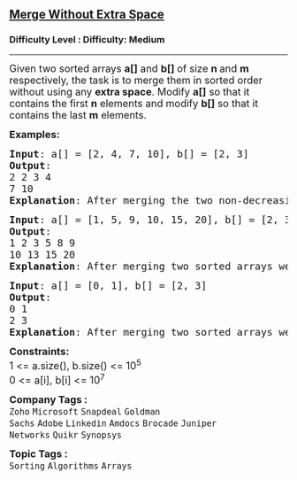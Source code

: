 <h2><a href="https://www.geeksforgeeks.org/problems/merge-two-sorted-arrays-1587115620/1?page=1&category=Arrays,Strings&difficulty=Easy,Medium&status=unsolved&sortBy=submissions">Merge Without Extra Space</a></h2><h3>Difficulty Level : Difficulty: Medium</h3><hr><div class="problems_problem_content__Xm_eO"><p><span style="font-size: 18px;">Given two sorted arrays <strong>a[]</strong> and <strong>b[] </strong>of size <strong>n </strong>and <strong>m </strong>respectively, the task is to merge them in sorted order without using any <strong>extra space</strong>. Modify <strong>a[]</strong> so that it contains the first <strong>n</strong> elements and modify <strong>b[]</strong> so that it contains the last <strong>m</strong> elements.</span></p>
<p><span style="font-size: 18px;"><strong>Examples:</strong></span></p>
<pre><span style="font-size: 18px;"><strong>Input</strong>: a[] = [2, 4, 7, 10], b[] = [2, 3]
<strong>Output</strong>:<br>2 2 3 4<br>7 10
<strong>Explanation</strong>: After merging the two non-decreasing arrays, we get, 2 2 3 4 7 10</span></pre>
<pre><span style="font-size: 18px;"><strong>Input</strong>: a[] = [1, 5, 9, 10, 15, 20], b[] = [2, 3, 8, 13]
<strong>Output</strong>:<br>1 2 3 5 8 9<br>10 13 15 20
<strong>Explanation</strong>: After merging two sorted arrays we get 1 2 3 5 8 9 10 13 15 20.</span>
</pre>
<pre><span style="font-size: 18px;"><strong>Input</strong>: a[] = [0, 1], b[] = [2, 3]
<strong>Output</strong>:<br>0 1<br>2 3
<strong>Explanation</strong>: After merging two sorted arrays we get 0 1 2 3.</span></pre>
<p><span style="font-size: 18px;"><strong>Constraints:</strong></span><br><span style="font-size: 18px;">1 &lt;= a.size(), b.size() &lt;= 10<sup>5</sup><br>0 &lt;= a[i], b[i]&nbsp;&lt;= 10<sup>7</sup></span></p></div><p><span style=font-size:18px><strong>Company Tags : </strong><br><code>Zoho</code>&nbsp;<code>Microsoft</code>&nbsp;<code>Snapdeal</code>&nbsp;<code>Goldman Sachs</code>&nbsp;<code>Adobe</code>&nbsp;<code>Linkedin</code>&nbsp;<code>Amdocs</code>&nbsp;<code>Brocade</code>&nbsp;<code>Juniper Networks</code>&nbsp;<code>Quikr</code>&nbsp;<code>Synopsys</code>&nbsp;<br><p><span style=font-size:18px><strong>Topic Tags : </strong><br><code>Sorting</code>&nbsp;<code>Algorithms</code>&nbsp;<code>Arrays</code>&nbsp;